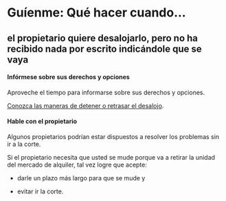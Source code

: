 ﻿# Guíenme: Qué hacer cuando...

## el propietario quiere desalojarlo, pero no ha recibido nada por escrito indicándole que se vaya

#### Infórmese sobre sus derechos y opciones

Aproveche el tiempo para informarse sobre sus derechos y opciones.

[Conozca las maneras de detener o retrasar el desalojo](https://www.masslegalhelp.org/evictions).

#### Hable con el propietario

Algunos propietarios podrían estar dispuestos a resolver los problemas sin ir a la corte.

Si el propietario necesita que usted se mude porque va a retirar la unidad del mercado de alquiler, tal vez logre que acepte:

- darle un plazo más largo para que se mude y

- evitar ir la corte.
